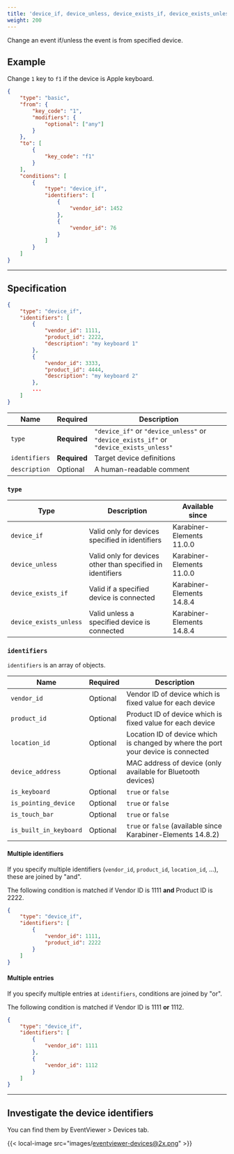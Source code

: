 ```yaml
---
title: 'device_if, device_unless, device_exists_if, device_exists_unless'
weight: 200
---
```


Change an event if/unless the event is from specified device.

## Example

Change `1` key to `f1` if the device is Apple keyboard.

```json
{
    "type": "basic",
    "from": {
        "key_code": "1",
        "modifiers": {
            "optional": ["any"]
        }
    },
    "to": [
        {
            "key_code": "f1"
        }
    ],
    "conditions": [
        {
            "type": "device_if",
            "identifiers": [
                {
                    "vendor_id": 1452
                },
                {
                    "vendor_id": 76
                }
            ]
        }
    ]
}
```

---

## Specification

```json
{
    "type": "device_if",
    "identifiers": [
        {
            "vendor_id": 1111,
            "product_id": 2222,
            "description": "my keyboard 1"
        },
        {
            "vendor_id": 3333,
            "product_id": 4444,
            "description": "my keyboard 2"
        },
        ...
    ]
}
```

| Name          | Required     | Description                                                                           |
| ------------- | ------------ | ------------------------------------------------------------------------------------- |
| `type`        | **Required** | `"device_if"` or `"device_unless"` or `"device_exists_if"` or `"device_exists_unless"`|
| `identifiers` | **Required** | Target device definitions                                                             |
| `description` | Optional     | A human-readable comment                                                              |

### `type`

| Type                   | Description                                                | Available since           |
| ---------------------- | ---------------------------------------------------------- | ------------------------- |
| `device_if`            | Valid only for devices specified in identifiers            | Karabiner-Elements 11.0.0 |
| `device_unless`        | Valid only for devices other than specified in identifiers | Karabiner-Elements 11.0.0 |
| `device_exists_if`     | Valid if a specified device is connected                   | Karabiner-Elements 14.8.4 |
| `device_exists_unless` | Valid unless a specified device is connected               | Karabiner-Elements 14.8.4 |

### `identifiers`

`identifiers` is an array of objects.

| Name                   | Required | Description                                                                       |
| ---------------------- | -------- | --------------------------------------------------------------------------------- |
| `vendor_id`            | Optional | Vendor ID of device which is fixed value for each device                          |
| `product_id`           | Optional | Product ID of device which is fixed value for each device                         |
| `location_id`          | Optional | Location ID of device which is changed by where the port your device is connected |
| `device_address`       | Optional | MAC address of device (only available for Bluetooth devices)                      |
| `is_keyboard`          | Optional | `true` or `false`                                                                 |
| `is_pointing_device`   | Optional | `true` or `false`                                                                 |
| `is_touch_bar`         | Optional | `true` or `false`                                                                 |
| `is_built_in_keyboard` | Optional | `true` or `false` (available since Karabiner-Elements 14.8.2)                     |

#### Multiple identifiers

If you specify multiple identifiers (`vendor_id`, `product_id`, `location_id`, ...), these are joined by "and".

The following condition is matched if Vendor ID is 1111 **and** Product ID is 2222.

```json
{
    "type": "device_if",
    "identifiers": [
        {
            "vendor_id": 1111,
            "product_id": 2222
        }
    ]
}
```

#### Multiple entries

If you specify multiple entries at `identifiers`, conditions are joined by "or".

The following condition is matched if Vendor ID is 1111 **or** 1112.

```json
{
    "type": "device_if",
    "identifiers": [
        {
            "vendor_id": 1111
        },
        {
            "vendor_id": 1112
        }
    ]
}
```

---

## Investigate the device identifiers

You can find them by EventViewer > Devices tab.

{{< local-image src="images/eventviewer-devices@2x.png" >}}
